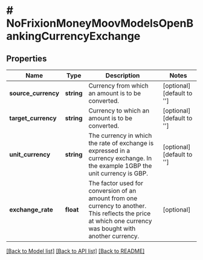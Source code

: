 # # NoFrixionMoneyMoovModelsOpenBankingCurrencyExchange

## Properties

Name | Type | Description | Notes
------------ | ------------- | ------------- | -------------
**source_currency** | **string** | Currency from which an amount is to be converted. | [optional] [default to '']
**target_currency** | **string** | Currency to which an amount is to be converted. | [optional] [default to '']
**unit_currency** | **string** | The currency in which the rate of exchange is expressed in a currency exchange. In the example 1GBP the unit currency is GBP. | [optional] [default to '']
**exchange_rate** | **float** | The factor used for conversion of an amount from one currency to another. This reflects the price at which one currency was   bought with another currency. | [optional]

[[Back to Model list]](../../README.md#models) [[Back to API list]](../../README.md#endpoints) [[Back to README]](../../README.md)
